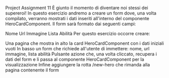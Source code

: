 Project Assignment 11
È giunto il momento di diventare noi stessi dei supereroi! In questo esercizio andremo a creare un form dove, una volta compilato, verranno mostrati i dati inseriti all'interno del componente HeroCardComponent. Il form sarà formato dai seguenti campi:

Nome
Url Immagine
Lista Abilità
Per questo esercizio occorre creare:

Una pagina che mostra in alto la card HeroCardComponent con i dati iniziali vuoti
In basso un form che richiede all'utente di immettere: nome, url immagine, lista abilità
Pulsante azione che, una volta cliccato, recupera i dati del form e li passa al componente HeroCardComponent per la visualizzazione
Infine aggiungere la rotta /new-hero che rimanda alla pagina contenente il form